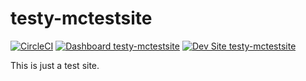 # testy-mctestsite

[![CircleCI](https://circleci.com/gh/greg-1-anderson/testy_mctestsite.svg?style=shield)](https://circleci.com/gh/greg-1-anderson/testy_mctestsite)
[![Dashboard testy-mctestsite](https://img.shields.io/badge/dashboard-testy_mctestsite-yellow.svg)](https://dashboard.pantheon.io/sites/fec52a7e-d465-47be-b158-fb84af2734bd#dev/code)
[![Dev Site testy-mctestsite](https://img.shields.io/badge/site-testy_mctestsite-blue.svg)](http://dev-testy-mctestsite.pantheonsite.io/)

This is just a test site.
